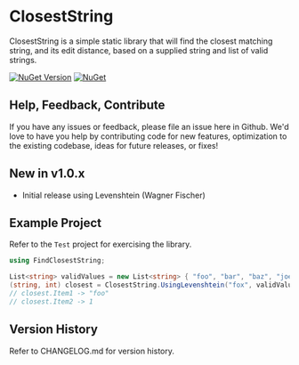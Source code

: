 # ClosestString

ClosestString is a simple static library that will find the closest matching string, and its edit distance, based on a supplied string and list of valid strings.

[![NuGet Version](https://img.shields.io/nuget/v/ClosestString.svg?style=flat)](https://www.nuget.org/packages/ClosestString/) [![NuGet](https://img.shields.io/nuget/dt/ClosestString.svg)](https://www.nuget.org/packages/ClosestString) 

## Help, Feedback, Contribute

If you have any issues or feedback, please file an issue here in Github. We'd love to have you help by contributing code for new features, optimization to the existing codebase, ideas for future releases, or fixes!

## New in v1.0.x

- Initial release using Levenshtein (Wagner Fischer)

## Example Project

Refer to the ```Test``` project for exercising the library.

```csharp
using FindClosestString;

List<string> validValues = new List<string> { "foo", "bar", "baz", "joel", "maria", "lucas", "sienna", "khaleesi" };
(string, int) closest = ClosestString.UsingLevenshtein("fox", validValues);
// closest.Item1 -> "foo"
// closest.Item2 -> 1 
```

## Version History

Refer to CHANGELOG.md for version history.
